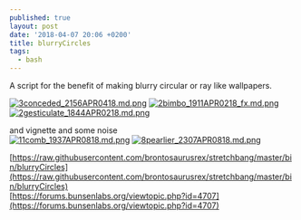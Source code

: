 ```yaml
---
published: true
layout: post
date: '2018-04-07 20:06 +0200'
title: blurryCircles
tags:
  - bash
---
```

A script for the benefit of making blurry circular or ray like wallpapers.

[![3conceded_2156APR0418.md.png](https://cdn.scrot.moe/images/2018/04/07/3conceded_2156APR0418.md.png)](https://cdn.scrot.moe/images/2018/04/07/3conceded_2156APR0418.png)
[![2bimbo_1911APR0218_fx.md.png](https://cdn.scrot.moe/images/2018/04/07/2bimbo_1911APR0218_fx.md.png)](https://cdn.scrot.moe/images/2018/04/07/2bimbo_1911APR0218_fx.png)
[![2gesticulate_1844APR0218.md.png](https://cdn.scrot.moe/images/2018/04/07/2gesticulate_1844APR0218.md.png)](https://cdn.scrot.moe/images/2018/04/07/2gesticulate_1844APR0218.png)

and vignette and some noise  
[![11comb_1937APR0818.md.png](https://cdn.scrot.moe/images/2018/04/08/11comb_1937APR0818.md.png)](https://cdn.scrot.moe/images/2018/04/08/11comb_1937APR0818.png)
[![8pearlier_2307APR0818.md.png](https://cdn.scrot.moe/images/2018/04/09/8pearlier_2307APR0818.md.png)](https://cdn.scrot.moe/images/2018/04/09/8pearlier_2307APR0818.png)

[https://raw.githubusercontent.com/brontosaurusrex/stretchbang/master/bin/blurryCircles](https://raw.githubusercontent.com/brontosaurusrex/stretchbang/master/bin/blurryCircles)  
[https://forums.bunsenlabs.org/viewtopic.php?id=4707](https://forums.bunsenlabs.org/viewtopic.php?id=4707)
